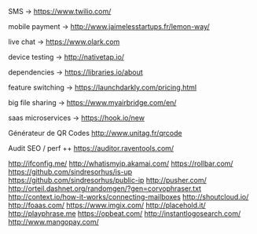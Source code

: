 
SMS                ->  https://www.twilio.com/

mobile payment     ->  http://www.jaimelesstartups.fr/lemon-way/


live chat          ->  https://www.olark.com


device testing     ->  http://nativetap.io/


dependencies       ->  https://libraries.io/about


feature switching  -> https://launchdarkly.com/pricing.html


big file sharing   -> https://www.myairbridge.com/en/

saas microservices -> https://hook.io/new

Générateur de QR Codes http://www.unitag.fr/qrcode

Audit SEO / perf ++ https://auditor.raventools.com/


http://ifconfig.me/
http://whatismyip.akamai.com/
https://rollbar.com/
https://github.com/sindresorhus/is-up
https://github.com/sindresorhus/public-ip
http://pusher.com/
http://orteil.dashnet.org/randomgen/?gen=corvophraser.txt
http://context.io/how-it-works/connecting-mailboxes
http://shoutcloud.io/
http://foaas.com/
https://www.imgix.com/
http://placehold.it/
http://playphrase.me
https://opbeat.com/
http://instantlogosearch.com/
http://www.mangopay.com/

